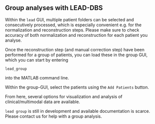 ## Group analyses with LEAD-DBS

Within the `lead` GUI, multiple patient folders can be selected and consecutively processed, which is especially convenient e.g. for the normalization and reconstruction steps. Please make sure to check accuracy of both normalization and reconstruction for each patient you analyse.

Once the reconstruction step (and manual correction step) have been performed for a group of patients, you can load these in the group GUI, which you can start by entering

`lead_group`

into the MATLAB command line.

Within the group-GUI, select the patients using the `Add Patients` button.

From here, several options for visualization and analysis of clinical/multimodal data are available.

`lead group` is still in development and available documentation is scarce. Please contact us for help with a group analysis.

